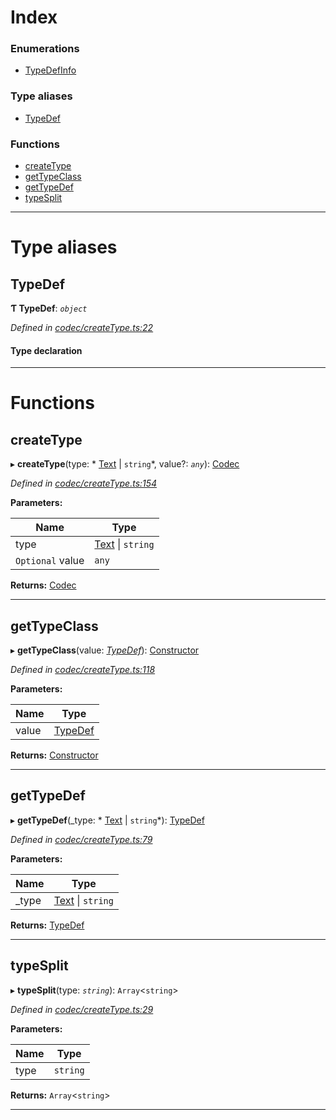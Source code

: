 

# Index

### Enumerations

* [TypeDefInfo](../enums/_codec_createtype_.typedefinfo.md)

### Type aliases

* [TypeDef](_codec_createtype_.md#typedef)

### Functions

* [createType](_codec_createtype_.md#createtype)
* [getTypeClass](_codec_createtype_.md#gettypeclass)
* [getTypeDef](_codec_createtype_.md#gettypedef)
* [typeSplit](_codec_createtype_.md#typesplit)

---

# Type aliases

<a id="typedef"></a>

##  TypeDef

**Ƭ TypeDef**: *`object`*

*Defined in [codec/createType.ts:22](https://github.com/polkadot-js/api/blob/50103dc/packages/types/src/codec/createType.ts#L22)*

#### Type declaration

___

# Functions

<a id="createtype"></a>

##  createType

▸ **createType**(type: * [Text](../classes/_text_.text.md) &#124; `string`*, value?: *`any`*): [Codec](../interfaces/_types_.codec.md)

*Defined in [codec/createType.ts:154](https://github.com/polkadot-js/api/blob/50103dc/packages/types/src/codec/createType.ts#L154)*

**Parameters:**

| Name | Type |
| ------ | ------ |
| type |  [Text](../classes/_text_.text.md) &#124; `string`|
| `Optional` value | `any` |

**Returns:** [Codec](../interfaces/_types_.codec.md)

___
<a id="gettypeclass"></a>

##  getTypeClass

▸ **getTypeClass**(value: *[TypeDef](_codec_createtype_.md#typedef)*): [Constructor](_types_.md#constructor)

*Defined in [codec/createType.ts:118](https://github.com/polkadot-js/api/blob/50103dc/packages/types/src/codec/createType.ts#L118)*

**Parameters:**

| Name | Type |
| ------ | ------ |
| value | [TypeDef](_codec_createtype_.md#typedef) |

**Returns:** [Constructor](_types_.md#constructor)

___
<a id="gettypedef"></a>

##  getTypeDef

▸ **getTypeDef**(_type: * [Text](../classes/_text_.text.md) &#124; `string`*): [TypeDef](_codec_createtype_.md#typedef)

*Defined in [codec/createType.ts:79](https://github.com/polkadot-js/api/blob/50103dc/packages/types/src/codec/createType.ts#L79)*

**Parameters:**

| Name | Type |
| ------ | ------ |
| _type |  [Text](../classes/_text_.text.md) &#124; `string`|

**Returns:** [TypeDef](_codec_createtype_.md#typedef)

___
<a id="typesplit"></a>

##  typeSplit

▸ **typeSplit**(type: *`string`*): `Array`<`string`>

*Defined in [codec/createType.ts:29](https://github.com/polkadot-js/api/blob/50103dc/packages/types/src/codec/createType.ts#L29)*

**Parameters:**

| Name | Type |
| ------ | ------ |
| type | `string` |

**Returns:** `Array`<`string`>

___

